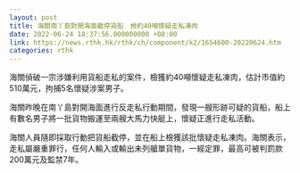```yaml
---
layout: post
title: 海關南丫島對開海面截停貨船　檢約40噸懷疑走私凍肉
date: 2022-06-24 18:37:56.000000000 +08:00
link: https://news.rthk.hk/rthk/ch/component/k2/1654600-20220624.htm
categories: rthk
---
```


海關偵破一宗涉嫌利用貨船走私的案件，檢獲約40噸懷疑走私凍肉，估計市值約510萬元，拘捕5名懷疑涉案男子。

海關昨晚在南丫島對開海面進行反走私行動期間，發現一艘形跡可疑的貨船，船上有數名男子將一批貨物搬運至兩艘大馬力快艇上，懷疑正進行走私活動。

海關人員隨即採取行動把貨船截停，並在船上檢獲該批懷疑走私凍肉。海關表示，走私屬嚴重罪行，任何人輸入或輸出未列艙單貨物，一經定罪，最高可被判罰款200萬元及監禁7年。
